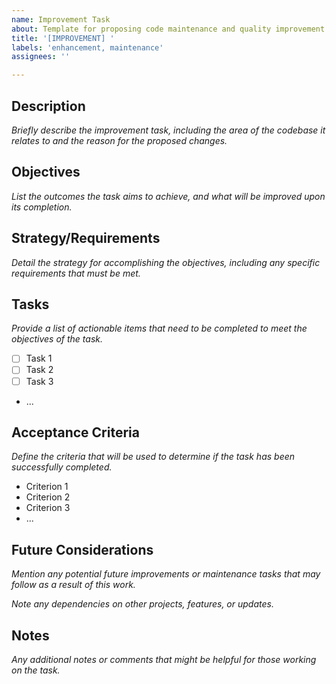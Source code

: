 ```yaml
---
name: Improvement Task
about: Template for proposing code maintenance and quality improvement tasks
title: '[IMPROVEMENT] '
labels: 'enhancement, maintenance'
assignees: ''

---
```


## Description
_Briefly describe the improvement task, including the area of the codebase it relates to and the reason for the proposed changes._

## Objectives
_List the outcomes the task aims to achieve, and what will be improved upon its completion._

## Strategy/Requirements
_Detail the strategy for accomplishing the objectives, including any specific requirements that must be met._

## Tasks
_Provide a list of actionable items that need to be completed to meet the objectives of the task._

- [ ] Task 1
- [ ] Task 2
- [ ] Task 3
- ...

## Acceptance Criteria
_Define the criteria that will be used to determine if the task has been successfully completed._

- Criterion 1
- Criterion 2
- Criterion 3
- ...

## Future Considerations
_Mention any potential future improvements or maintenance tasks that may follow as a result of this work._

_Note any dependencies on other projects, features, or updates._

## Notes
_Any additional notes or comments that might be helpful for those working on the task._

